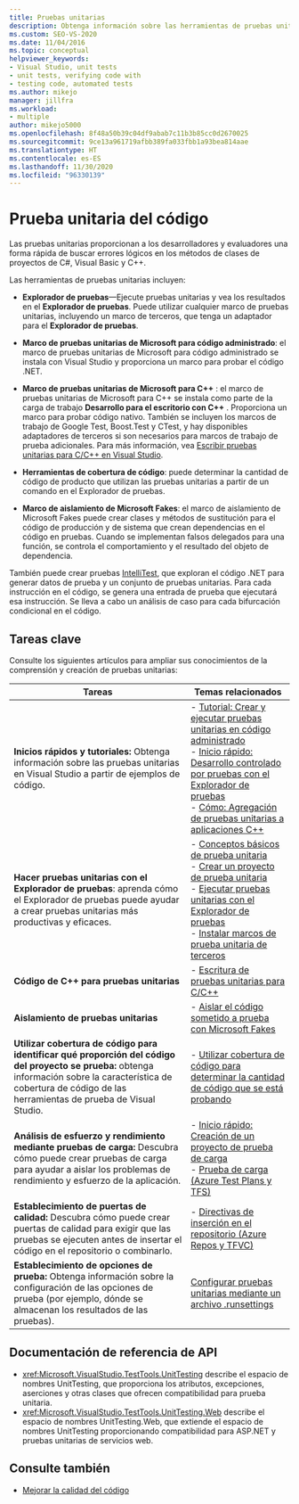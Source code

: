 ```yaml
---
title: Pruebas unitarias
description: Obtenga información sobre las herramientas de pruebas unitarias que puede usar para proporcionar a los desarrolladores y evaluadores una forma rápida de buscar errores lógicos en el código.
ms.custom: SEO-VS-2020
ms.date: 11/04/2016
ms.topic: conceptual
helpviewer_keywords:
- Visual Studio, unit tests
- unit tests, verifying code with
- testing code, automated tests
ms.author: mikejo
manager: jillfra
ms.workload:
- multiple
author: mikejo5000
ms.openlocfilehash: 8f48a50b39c04df9abab7c11b3b85cc0d2670025
ms.sourcegitcommit: 9ce13a961719afbb389fa033fbb1a93bea814aae
ms.translationtype: HT
ms.contentlocale: es-ES
ms.lasthandoff: 11/30/2020
ms.locfileid: "96330139"
---
```

# <a name="unit-test-your-code"></a>Prueba unitaria del código

Las pruebas unitarias proporcionan a los desarrolladores y evaluadores una forma rápida de buscar errores lógicos en los métodos de clases de proyectos de C#, Visual Basic y C++.

Las herramientas de pruebas unitarias incluyen:

* **Explorador de pruebas**&mdash;Ejecute pruebas unitarias y vea los resultados en el **Explorador de pruebas**. Puede utilizar cualquier marco de pruebas unitarias, incluyendo un marco de terceros, que tenga un adaptador para el **Explorador de pruebas**.

* **Marco de pruebas unitarias de Microsoft para código administrado**: el marco de pruebas unitarias de Microsoft para código administrado se instala con Visual Studio y proporciona un marco para probar el código .NET.

* **Marco de pruebas unitarias de Microsoft para C++** : el marco de pruebas unitarias de Microsoft para C++ se instala como parte de la carga de trabajo **Desarrollo para el escritorio con C++** . Proporciona un marco para probar código nativo. También se incluyen los marcos de trabajo de Google Test, Boost.Test y CTest, y hay disponibles adaptadores de terceros si son necesarios para marcos de trabajo de prueba adicionales. Para más información, vea [Escribir pruebas unitarias para C/C++ en Visual Studio](../test/writing-unit-tests-for-c-cpp.md).

* **Herramientas de cobertura de código**: puede determinar la cantidad de código de producto que utilizan las pruebas unitarias a partir de un comando en el Explorador de pruebas.

* **Marco de aislamiento de Microsoft Fakes**: el marco de aislamiento de Microsoft Fakes puede crear clases y métodos de sustitución para el código de producción y de sistema que crean dependencias en el código en pruebas. Cuando se implementan falsos delegados para una función, se controla el comportamiento y el resultado del objeto de dependencia.

También puede crear pruebas [IntelliTest](../test/generate-unit-tests-for-your-code-with-intellitest.md), que exploran el código .NET para generar datos de prueba y un conjunto de pruebas unitarias. Para cada instrucción en el código, se genera una entrada de prueba que ejecutará esa instrucción. Se lleva a cabo un análisis de caso para cada bifurcación condicional en el código.

## <a name="key-tasks"></a>Tareas clave

Consulte los siguientes artículos para ampliar sus conocimientos de la comprensión y creación de pruebas unitarias:

|Tareas|Temas relacionados|
|-|-----------------------|
|**Inicios rápidos y tutoriales:** Obtenga información sobre las pruebas unitarias en Visual Studio a partir de ejemplos de código.|- [Tutorial: Crear y ejecutar pruebas unitarias en código administrado](../test/walkthrough-creating-and-running-unit-tests-for-managed-code.md)<br />- [Inicio rápido: Desarrollo controlado por pruebas con el Explorador de pruebas](../test/quick-start-test-driven-development-with-test-explorer.md)<br />- [Cómo: Agregación de pruebas unitarias a aplicaciones C++](../test/how-to-use-microsoft-test-framework-for-cpp.md)|
|**Hacer pruebas unitarias con el Explorador de pruebas**: aprenda cómo el Explorador de pruebas puede ayudar a crear pruebas unitarias más productivas y eficaces.|- [Conceptos básicos de prueba unitaria](../test/unit-test-basics.md)<br />- [Crear un proyecto de prueba unitaria](../test/create-a-unit-test-project.md)<br />- [Ejecutar pruebas unitarias con el Explorador de pruebas](../test/run-unit-tests-with-test-explorer.md)<br />- [Instalar marcos de prueba unitaria de terceros](../test/install-third-party-unit-test-frameworks.md)|
|**Código de C++ para pruebas unitarias**|- [Escritura de pruebas unitarias para C/C++](../test/writing-unit-tests-for-c-cpp.md)|
|**Aislamiento de pruebas unitarias**|- [Aislar el código sometido a prueba con Microsoft Fakes](../test/isolating-code-under-test-with-microsoft-fakes.md)|
|**Utilizar cobertura de código para identificar qué proporción del código del proyecto se prueba:** obtenga información sobre la característica de cobertura de código de las herramientas de prueba de Visual Studio.|- [Utilizar cobertura de código para determinar la cantidad de código que se está probando](../test/using-code-coverage-to-determine-how-much-code-is-being-tested.md)|
|**Análisis de esfuerzo y rendimiento mediante pruebas de carga:** Descubra cómo puede crear pruebas de carga para ayudar a aislar los problemas de rendimiento y esfuerzo de la aplicación.|- [Inicio rápido: Creación de un proyecto de prueba de carga](../test/quickstart-create-a-load-test-project.md)<br />- [Prueba de carga (Azure Test Plans y TFS)](/azure/devops/test/load-test/index?view=vsts&preserve-view=true)|
|**Establecimiento de puertas de calidad:** Descubra cómo puede crear puertas de calidad para exigir que las pruebas se ejecuten antes de insertar el código en el repositorio o combinarlo.|- [Directivas de inserción en el repositorio (Azure Repos y TFVC)](/azure/devops/repos/tfvc/add-check-policies?view=vsts&preserve-view=true)|
|**Establecimiento de opciones de prueba:** Obtenga información sobre la configuración de las opciones de prueba (por ejemplo, dónde se almacenan los resultados de las pruebas).|[Configurar pruebas unitarias mediante un archivo .runsettings](../test/configure-unit-tests-by-using-a-dot-runsettings-file.md)|

## <a name="api-reference-documentation"></a>Documentación de referencia de API

- <xref:Microsoft.VisualStudio.TestTools.UnitTesting> describe el espacio de nombres UnitTesting, que proporciona los atributos, excepciones, aserciones y otras clases que ofrecen compatibilidad para prueba unitaria.
- <xref:Microsoft.VisualStudio.TestTools.UnitTesting.Web> describe el espacio de nombres UnitTesting.Web, que extiende el espacio de nombres UnitTesting proporcionando compatibilidad para ASP.NET y pruebas unitarias de servicios web.

## <a name="see-also"></a>Consulte también

- [Mejorar la calidad del código](../test/improve-code-quality.md)